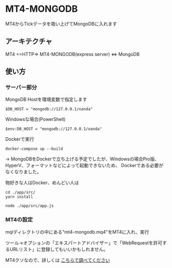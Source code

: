 # MT4-MONGODB

MT4からTickデータを吸い上げてMongoDBに入れます

## アーキテクチャ

MT4 <=HTTP=> MT4-MONGODB(express server) <=> MongoDB


## 使い方

### サーバー部分

MongoDB Hostを環境変数で指定します
```
$DB_HOST = "mongodb://127.0.0.1/oanda" 
```

Windowsな場合(PowerShell)
```
$env:DB_HOST = "mongodb://127.0.0.1/oanda"
```

Dockerで実行
```
docker-compose up --build
```
→ MongoDBをDockerで立ち上げる予定でしたが、Windowsの場合Pro版、HyperV、フォーマットなどによって起動できないため、
Dockerである必要がなくなりました。

物好きな人はDocker、めんどい人は
```
cd ./app/src/
yarn install

node ./app/src/app.js
```

### MT4の設定

mqlディレクトリの中にある"mt4-mongodb.mq4"をMT4に入れ、実行

ツール→オプションの「エキスパートアドバイザー」で「WebRequestを許可するURLリスト」に登録してもいいかもしれません。

MT4クソなので、詳しくは [こちらで調べてください](https://google.com)

